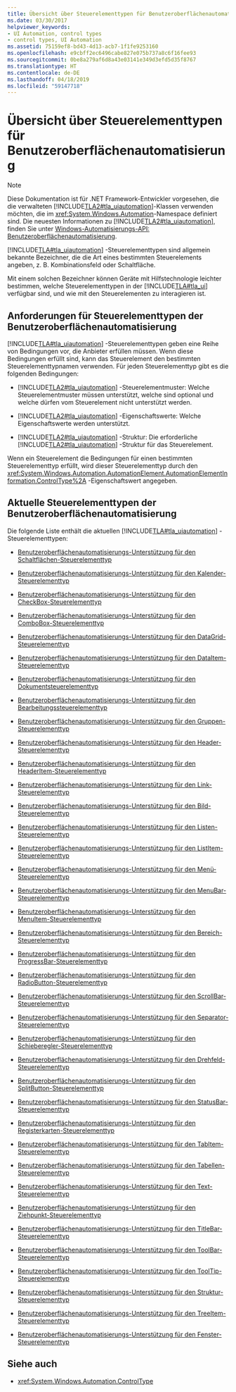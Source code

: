```yaml
---
title: Übersicht über Steuerelementtypen für Benutzeroberflächenautomatisierung
ms.date: 03/30/2017
helpviewer_keywords:
- UI Automation, control types
- control types, UI Automation
ms.assetid: 75159ef8-bd43-4d13-acb7-1f1fe9253160
ms.openlocfilehash: e9cbff2ec6496cabe827e075b737a8c6f16fee93
ms.sourcegitcommit: 0be8a279af6d8a43e03141e349d3efd5d35f8767
ms.translationtype: HT
ms.contentlocale: de-DE
ms.lasthandoff: 04/18/2019
ms.locfileid: "59147718"
---
```

# <a name="ui-automation-control-types-overview"></a>Übersicht über Steuerelementtypen für Benutzeroberflächenautomatisierung
> [!NOTE]
>  Diese Dokumentation ist für .NET Framework-Entwickler vorgesehen, die die verwalteten [!INCLUDE[TLA2#tla_uiautomation](../../../includes/tla2sharptla-uiautomation-md.md)]-Klassen verwenden möchten, die im <xref:System.Windows.Automation>-Namespace definiert sind. Die neuesten Informationen zu [!INCLUDE[TLA2#tla_uiautomation](../../../includes/tla2sharptla-uiautomation-md.md)], finden Sie unter [Windows-Automatisierungs-API: Benutzeroberflächenautomatisierung](https://go.microsoft.com/fwlink/?LinkID=156746).  
  
 [!INCLUDE[TLA#tla_uiautomation](../../../includes/tlasharptla-uiautomation-md.md)] -Steuerelementtypen sind allgemein bekannte Bezeichner, die die Art eines bestimmten Steuerelements angeben, z. B. Kombinationsfeld oder Schaltfläche.  
  
 Mit einem solchen Bezeichner können Geräte mit Hilfstechnologie leichter bestimmen, welche Steuerelementtypen in der [!INCLUDE[TLA#tla_ui](../../../includes/tlasharptla-ui-md.md)] verfügbar sind, und wie mit den Steuerelementen zu interagieren ist.  
  
<a name="UI_Automation_Control_Type_Requisites"></a>   
## <a name="ui-automation-control-type-requisites"></a>Anforderungen für Steuerelementtypen der Benutzeroberflächenautomatisierung  
 [!INCLUDE[TLA#tla_uiautomation](../../../includes/tlasharptla-uiautomation-md.md)] -Steuerelementtypen geben eine Reihe von Bedingungen vor, die Anbieter erfüllen müssen. Wenn diese Bedingungen erfüllt sind, kann das Steuerelement den bestimmten Steuerelementtypnamen verwenden. Für jeden Steuerelementtyp gibt es die folgenden Bedingungen:  
  
-   [!INCLUDE[TLA2#tla_uiautomation](../../../includes/tla2sharptla-uiautomation-md.md)] -Steuerelementmuster: Welche Steuerelementmuster müssen unterstützt, welche sind optional und welche dürfen vom Steuerelement nicht unterstützt werden.  
  
-   [!INCLUDE[TLA2#tla_uiautomation](../../../includes/tla2sharptla-uiautomation-md.md)] -Eigenschaftswerte: Welche Eigenschaftswerte werden unterstützt.  
  
-   [!INCLUDE[TLA2#tla_uiautomation](../../../includes/tla2sharptla-uiautomation-md.md)] -Struktur: Die erforderliche [!INCLUDE[TLA2#tla_uiautomation](../../../includes/tla2sharptla-uiautomation-md.md)] -Struktur für das Steuerelement.  
  
 Wenn ein Steuerelement die Bedingungen für einen bestimmten Steuerelementtyp erfüllt, wird dieser Steuerelementtyp durch den <xref:System.Windows.Automation.AutomationElement.AutomationElementInformation.ControlType%2A> -Eigenschaftswert angegeben.  
  
<a name="Current_UI_Automation_Control_Types"></a>   
## <a name="current-ui-automation-control-types"></a>Aktuelle Steuerelementtypen der Benutzeroberflächenautomatisierung  
 Die folgende Liste enthält die aktuellen [!INCLUDE[TLA#tla_uiautomation](../../../includes/tlasharptla-uiautomation-md.md)] -Steuerelementtypen:  
  
-   [Benutzeroberflächenautomatisierungs-Unterstützung für den Schaltflächen-Steuerelementtyp](../../../docs/framework/ui-automation/ui-automation-support-for-the-button-control-type.md)  
  
-   [Benutzeroberflächenautomatisierungs-Unterstützung für den Kalender-Steuerelementtyp](../../../docs/framework/ui-automation/ui-automation-support-for-the-calendar-control-type.md)  
  
-   [Benutzeroberflächenautomatisierungs-Unterstützung für den CheckBox-Steuerelementtyp](../../../docs/framework/ui-automation/ui-automation-support-for-the-checkbox-control-type.md)  
  
-   [Benutzeroberflächenautomatisierungs-Unterstützung für den ComboBox-Steuerelementtyp](../../../docs/framework/ui-automation/ui-automation-support-for-the-combobox-control-type.md)  
  
-   [Benutzeroberflächenautomatisierungs-Unterstützung für den DataGrid-Steuerelementtyp](../../../docs/framework/ui-automation/ui-automation-support-for-the-datagrid-control-type.md)  
  
-   [Benutzeroberflächenautomatisierungs-Unterstützung für den DataItem-Steuerelementtyp](../../../docs/framework/ui-automation/ui-automation-support-for-the-dataitem-control-type.md)  
  
-   [Benutzeroberflächenautomatisierungs-Unterstützung für den Dokumentsteuerelementtyp](../../../docs/framework/ui-automation/ui-automation-support-for-the-document-control-type.md)  
  
-   [Benutzeroberflächenautomatisierungs-Unterstützung für den Bearbeitungssteuerelementtyp](../../../docs/framework/ui-automation/ui-automation-support-for-the-edit-control-type.md)  
  
-   [Benutzeroberflächenautomatisierungs-Unterstützung für den Gruppen-Steuerelementtyp](../../../docs/framework/ui-automation/ui-automation-support-for-the-group-control-type.md)  
  
-   [Benutzeroberflächenautomatisierungs-Unterstützung für den Header-Steuerelementtyp](../../../docs/framework/ui-automation/ui-automation-support-for-the-header-control-type.md)  
  
-   [Benutzeroberflächenautomatisierungs-Unterstützung für den HeaderItem-Steuerelementtyp](../../../docs/framework/ui-automation/ui-automation-support-for-the-headeritem-control-type.md)  
  
-   [Benutzeroberflächenautomatisierungs-Unterstützung für den Link-Steuerelementtyp](../../../docs/framework/ui-automation/ui-automation-support-for-the-hyperlink-control-type.md)  
  
-   [Benutzeroberflächenautomatisierungs-Unterstützung für den Bild-Steuerelementtyp](../../../docs/framework/ui-automation/ui-automation-support-for-the-image-control-type.md)  
  
-   [Benutzeroberflächenautomatisierungs-Unterstützung für den Listen-Steuerelementtyp](../../../docs/framework/ui-automation/ui-automation-support-for-the-list-control-type.md)  
  
-   [Benutzeroberflächenautomatisierungs-Unterstützung für den ListItem-Steuerelementtyp](../../../docs/framework/ui-automation/ui-automation-support-for-the-listitem-control-type.md)  
  
-   [Benutzeroberflächenautomatisierungs-Unterstützung für den Menü-Steuerelementtyp](../../../docs/framework/ui-automation/ui-automation-support-for-the-menu-control-type.md)  
  
-   [Benutzeroberflächenautomatisierungs-Unterstützung für den MenuBar-Steuerelementtyp](../../../docs/framework/ui-automation/ui-automation-support-for-the-menubar-control-type.md)  
  
-   [Benutzeroberflächenautomatisierungs-Unterstützung für den MenuItem-Steuerelementtyp](../../../docs/framework/ui-automation/ui-automation-support-for-the-menuitem-control-type.md)  
  
-   [Benutzeroberflächenautomatisierungs-Unterstützung für den Bereich-Steuerelementtyp](../../../docs/framework/ui-automation/ui-automation-support-for-the-pane-control-type.md)  
  
-   [Benutzeroberflächenautomatisierungs-Unterstützung für den ProgressBar-Steuerelementtyp](../../../docs/framework/ui-automation/ui-automation-support-for-the-progressbar-control-type.md)  
  
-   [Benutzeroberflächenautomatisierungs-Unterstützung für den RadioButton-Steuerelementtyp](../../../docs/framework/ui-automation/ui-automation-support-for-the-radiobutton-control-type.md)  
  
-   [Benutzeroberflächenautomatisierungs-Unterstützung für den ScrollBar-Steuerelementtyp](../../../docs/framework/ui-automation/ui-automation-support-for-the-scrollbar-control-type.md)  
  
-   [Benutzeroberflächenautomatisierungs-Unterstützung für den Separator-Steuerelementtyp](../../../docs/framework/ui-automation/ui-automation-support-for-the-separator-control-type.md)  
  
-   [Benutzeroberflächenautomatisierungs-Unterstützung für den Schieberegler-Steuerelementtyp](../../../docs/framework/ui-automation/ui-automation-support-for-the-slider-control-type.md)  
  
-   [Benutzeroberflächenautomatisierungs-Unterstützung für den Drehfeld-Steuerelementtyp](../../../docs/framework/ui-automation/ui-automation-support-for-the-spinner-control-type.md)  
  
-   [Benutzeroberflächenautomatisierungs-Unterstützung für den SplitButton-Steuerelementtyp](../../../docs/framework/ui-automation/ui-automation-support-for-the-splitbutton-control-type.md)  
  
-   [Benutzeroberflächenautomatisierungs-Unterstützung für den StatusBar-Steuerelementtyp](../../../docs/framework/ui-automation/ui-automation-support-for-the-statusbar-control-type.md)  
  
-   [Benutzeroberflächenautomatisierungs-Unterstützung für den Registerkarten-Steuerelementtyp](../../../docs/framework/ui-automation/ui-automation-support-for-the-tab-control-type.md)  
  
-   [Benutzeroberflächenautomatisierungs-Unterstützung für den TabItem-Steuerelementtyp](../../../docs/framework/ui-automation/ui-automation-support-for-the-tabitem-control-type.md)  
  
-   [Benutzeroberflächenautomatisierungs-Unterstützung für den Tabellen-Steuerelementtyp](../../../docs/framework/ui-automation/ui-automation-support-for-the-table-control-type.md)  
  
-   [Benutzeroberflächenautomatisierungs-Unterstützung für den Text-Steuerelementtyp](../../../docs/framework/ui-automation/ui-automation-support-for-the-text-control-type.md)  
  
-   [Benutzeroberflächenautomatisierungs-Unterstützung für den Ziehpunkt-Steuerelementtyp](../../../docs/framework/ui-automation/ui-automation-support-for-the-thumb-control-type.md)  
  
-   [Benutzeroberflächenautomatisierungs-Unterstützung für den TitleBar-Steuerelementtyp](../../../docs/framework/ui-automation/ui-automation-support-for-the-titlebar-control-type.md)  
  
-   [Benutzeroberflächenautomatisierungs-Unterstützung für den ToolBar-Steuerelementtyp](../../../docs/framework/ui-automation/ui-automation-support-for-the-toolbar-control-type.md)  
  
-   [Benutzeroberflächenautomatisierungs-Unterstützung für den ToolTip-Steuerelementtyp](../../../docs/framework/ui-automation/ui-automation-support-for-the-tooltip-control-type.md)  
  
-   [Benutzeroberflächenautomatisierungs-Unterstützung für den Struktur-Steuerelementtyp](../../../docs/framework/ui-automation/ui-automation-support-for-the-tree-control-type.md)  
  
-   [Benutzeroberflächenautomatisierungs-Unterstützung für den TreeItem-Steuerelementtyp](../../../docs/framework/ui-automation/ui-automation-support-for-the-treeitem-control-type.md)  
  
-   [Benutzeroberflächenautomatisierungs-Unterstützung für den Fenster-Steuerelementtyp](../../../docs/framework/ui-automation/ui-automation-support-for-the-window-control-type.md)  
  
## <a name="see-also"></a>Siehe auch

- <xref:System.Windows.Automation.ControlType>
